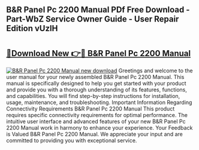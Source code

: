 ## B&R Panel Pc 2200 Manual PDf Free Download - Part-WbZ Service Owner Guide - User Repair Edition vUzlH

# <h2><a href="http://cf23291.oget.top/?id=B%26R+Panel+Pc+2200+Manual">🔗Download New 👉🔴 B&R Panel Pc 2200 Manual</a></h2>

[![B&R Panel Pc 2200 Manual new download](https://i.imgur.com/5g1atiW.png)](http://cf23291.oget.top/?id=B%26R+Panel+Pc+2200+Manual)
Greetings and welcome to the user manual for your newly assembled B&R Panel Pc 2200 Manual. This manual is specifically designed to help you get started with your product and provide you with a thorough understanding of its features, functions, and capabilities. You will find step-by-step instructions for installation, usage, maintenance, and troubleshooting. Important Information Regarding Connectivity Requirements B&R Panel Pc 2200 Manual This product requires specific connectivity requirements for optimal performance. The intuitive user interface and advanced features of your new B&R Panel Pc 2200 Manual work in harmony to enhance your experience. Your Feedback is Valued B&R Panel Pc 2200 Manual. We appreciate your input and are committed to providing you with exceptional service.
